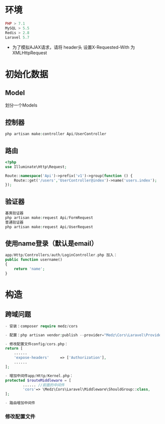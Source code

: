 # 环境
```php
PHP > 7.1
MySQL > 5.5
Redis > 2.8
Laravel 5.7
```
- 为了模拟AJAX请求，请将 header头 设置X-Requested-With 为 XMLHttpRequest

# 初始化数据

## Model
划分一个Models

## 控制器
```php
php artisan make:controller Api/UserController
```

## 路由
```php
<?php
use Illuminate\Http\Request;

Route::namespace('Api')->prefix('v1')->group(function () {
    Route::get('/users','UserController@index')->name('users.index');
});
```

## 验证器
```php
基类验证器
php artisan make:request Api/FormRequest
普通验证器
php artisan make:request Api/UserRequest
```

## 使用name登录（默认是email）
```php
app/Http/Controllers/auth/LoginController.php 加入：
public function username()
{
    return 'name';
}
```

# 构造

## 跨域问题
```php
- 安装：composer require medz/cors

- 配置：php artisan vendor:publish --provider="Medz\Cors\Laravel\Providers\LaravelServiceProvider" --force

- 修改配置文件config/cors.php：
return [
    ......
    'expose-headers'     => ['Authorization'],
    ......
];

- 增加中间件app/Http/Kernel.php：
protected $routeMiddleware = [
        ...... //前面的中间件
        'cors'=> \Medz\Cors\Laravel\Middleware\ShouldGroup::class,
];

- 路由增加中间件
```

### 修改配置文件

